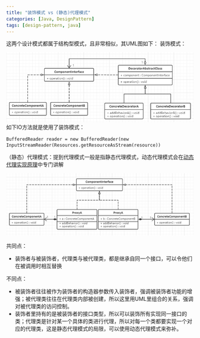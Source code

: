 ```yaml
---
title: "装饰模式 vs (静态)代理模式"
categories: [Java, DesignPattern]
tags: [design-pattern, java]
---
```

这两个设计模式都属于结构型模式，且非常相似，其UML图如下：
装饰模式：

![decorative_pattern_uml](https://raw.githubusercontent.com/Leon-WTF/leon-wtf.github.io/master/img/decorative_pattern_uml.png)
如下IO方法就是使用了装饰模式：
```
BufferedReader reader = new BufferedReader(new InputStreamReader(Resources.getResourceAsStream(resource))
```
（静态）代理模式：提到代理模式一般是指静态代理模式，动态代理模式会在[动态代理实现原理](https://segmentfault.com/a/1190000019355525)中专门讲解

![static_proxy_pattern_uml](https://raw.githubusercontent.com/Leon-WTF/leon-wtf.github.io/master/img/static_proxy_pattern_uml.png)

共同点：
- 装饰者与被装饰者，代理类与被代理类，都是继承自同一个接口，可以令他们在被调用时相互替换

不同点：
- 被装饰者往往被作为装饰者的构造器参数传入装饰者，强调被装饰者功能的增强；被代理类往往在代理类内部被创建，所以这里用UML里组合的关系，强调对被代理类的访问控制。
- 装饰者里持有的是被装饰者的接口类型，所以可以装饰所有实现同一接口的类；代理类是针对某一个具体的类进行代理，所以对每一个类都要实现一个对应的代理类，这是静态代理模式的局限，可以使用动态代理模式来弥补。